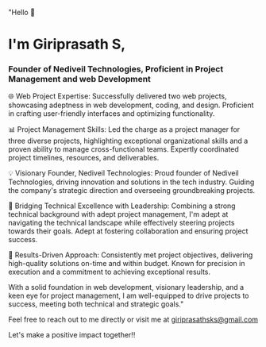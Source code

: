 "Hello 👋 <h1>I'm Giriprasath S,</h1> 

<h3>Founder of Nediveil Technologies, Proficient in Project Management and web Development</h3>

🌐 Web Project Expertise:
Successfully delivered two web projects, showcasing adeptness in web development, coding, and design. Proficient in crafting user-friendly interfaces and optimizing functionality.

📊 Project Management Skills:
Led the charge as a project manager for three diverse projects, highlighting exceptional organizational skills and a proven ability to manage cross-functional teams. Expertly coordinated project timelines, resources, and deliverables.

💡 Visionary Founder, Nediveil Technologies:
Proud founder of Nediveil Technologies, driving innovation and solutions in the tech industry. Guiding the company's strategic direction and overseeing groundbreaking projects.

🚀 Bridging Technical Excellence with Leadership:
Combining a strong technical background with adept project management, I'm adept at navigating the technical landscape while effectively steering projects towards their goals. Adept at fostering collaboration and ensuring project success.

🎯 Results-Driven Approach:
Consistently met project objectives, delivering high-quality solutions on-time and within budget. Known for precision in execution and a commitment to achieving exceptional results.

With a solid foundation in web development, visionary leadership, and a keen eye for project management, I am well-equipped to drive projects to success, meeting both technical and strategic goals."


Feel free to reach out to me directly or visit me at giriprasathsks@gmail.com

Let's make a positive impact together!!
